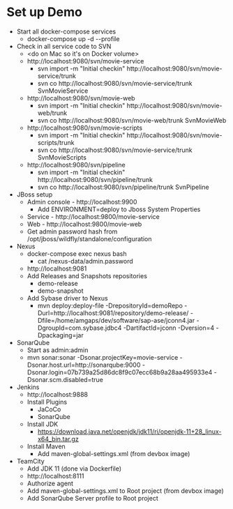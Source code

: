 # Set up Demo

- Start all docker-compose services
  - docker-compose up -d --profile
- Check in all service code to SVN
  - <do on Mac so it's on Docker volume>
  - http://localhost:9080/svn/movie-service
    - svn import -m "Initial checkin" http://localhost:9080/svn/movie-service/trunk
    - svn co http://localhost:9080/svn/movie-service/trunk SvnMovieService
  - http://localhost:9080/svn/movie-web
    - svn import -m "Initial checkin" http://localhost:9080/svn/movie-web/trunk
    - svn co http://localhost:9080/svn/movie-web/trunk SvnMovieWeb
  - http://localhost:9080/svn/movie-scripts
    - svn import -m "Initial checkin" http://localhost:9080/svn/movie-scripts/trunk
    - svn co http://localhost:9080/svn/movie-service/trunk SvnMovieScripts
  - http://localhost:9080/svn/pipeline
    - svn import -m "Initial checkin" http://localhost:9080/svn/pipeline/trunk
    - svn co http://localhost:9080/svn/pipeline/trunk SvnPipeline
- JBoss setup
  - Admin console - http://localhost:9900
    - Add ENVIRONMENT=deploy to Jboss System Properties
  - Service - http://localhost:9800/movie-service
  - Web - http://localhost:9800/movie-web
  - Get admin password hash from /opt/jboss/wildfly/standalone/configuration
- Nexus
  - docker-compose exec nexus bash 
    - cat /nexus-data/admin.password
  - http://localhost:9081  
  - Add Releases and Snapshots repositories
    - demo-release
    - demo-snapshot
  - Add Sybase driver to Nexus
    - mvn deploy:deploy-file -DrepositoryId=demoRepo -Durl=http://localhost:9081/repository/demo-release/ -Dfile=/home/amgaps/dev/software/sap-ase/jconn4.jar -DgroupId=com.sybase.jdbc4 -DartifactId=jconn -Dversion=4 -Dpackaging=jar
- SonarQube
  - Start as admin:admin
  - mvn sonar:sonar -Dsonar.projectKey=movie-service -Dsonar.host.url=http://sonarqube:9000 -Dsonar.login=07b739a25d86dc8f9c07ecc68b9a28aa495933e4 -Dsonar.scm.disabled=true
- Jenkins
  - http://localhost:9888
  - Install Plugins
    - JaCoCo
    - SonarQube
  - Install JDK
    - https://download.java.net/openjdk/jdk11/ri/openjdk-11+28_linux-x64_bin.tar.gz
  - Install Maven
    - Add maven-global-settings.xml (from devbox image)
- TeamCity
  - Add JDK 11 (done via Dockerfile)
  - http://localhost:8111
  - Authorize agent
  - Add maven-global-settings.xml to Root project (from devbox image)
  - Add SonarQube Server profile to Root project
